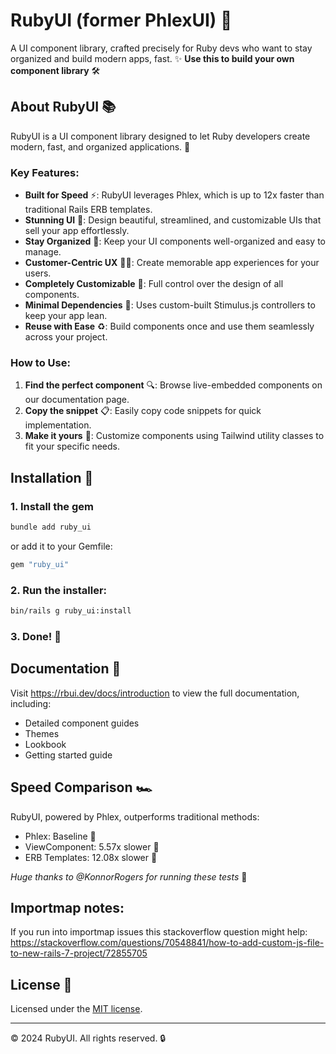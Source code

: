 # RubyUI (former PhlexUI) 🚀

A UI component library, crafted precisely for Ruby devs who want to stay organized and build modern apps, fast. ✨
**Use this to build your own component library** 🛠️

## About RubyUI 📚

RubyUI is a UI component library designed to let Ruby developers create modern, fast, and organized applications. 💎

### Key Features:

- **Built for Speed** ⚡: RubyUI leverages Phlex, which is up to 12x faster than traditional Rails ERB templates.
- **Stunning UI** 🎨: Design beautiful, streamlined, and customizable UIs that sell your app effortlessly.
- **Stay Organized** 📁: Keep your UI components well-organized and easy to manage.
- **Customer-Centric UX** 🧑‍💼: Create memorable app experiences for your users.
- **Completely Customizable** 🔧: Full control over the design of all components.
- **Minimal Dependencies** 🍃: Uses custom-built Stimulus.js controllers to keep your app lean.
- **Reuse with Ease** ♻️: Build components once and use them seamlessly across your project.

### How to Use:

1. **Find the perfect component** 🔍: Browse live-embedded components on our documentation page.
2. **Copy the snippet** 📋: Easily copy code snippets for quick implementation.
3. **Make it yours** 🎨: Customize components using Tailwind utility classes to fit your specific needs.

## Installation 🚀

### 1. Install the gem

```bash
bundle add ruby_ui
```

or add it to your Gemfile:

```ruby
gem "ruby_ui"
```

### 2. Run the installer:

```bash
bin/rails g ruby_ui:install
```

### 3. Done! 🎉

## Documentation 📖

Visit https://rbui.dev/docs/introduction to view the full documentation, including:

- Detailed component guides
- Themes
- Lookbook
- Getting started guide

## Speed Comparison 🏎️

RubyUI, powered by Phlex, outperforms traditional methods:

- Phlex: Baseline 🏁
- ViewComponent: 5.57x slower 🐢
- ERB Templates: 12.08x slower 🐌

_Huge thanks to @KonnorRogers for running these tests_ 🙏

## Importmap notes:

If you run into importmap issues this stackoverflow question might help:
https://stackoverflow.com/questions/70548841/how-to-add-custom-js-file-to-new-rails-7-project/72855705

## License 📜

Licensed under the [MIT license](https://github.com/shadcn/ui/blob/main/LICENSE.md).

---

© 2024 RubyUI. All rights reserved. 🔒
